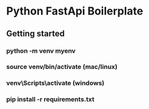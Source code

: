 # Python FastApi Boilerplate

## Getting started

### python -m venv myenv

### source venv/bin/activate (mac/linux)

### venv\Scripts\activate (windows)

### pip install -r requirements.txt
